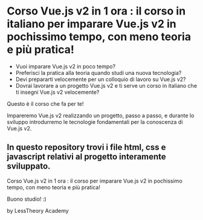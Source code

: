 # Corso Vue.js v2 in 1 ora : il corso in italiano per imparare Vue.js v2 in pochissimo tempo, con meno teoria e più pratica! 

- Vuoi imparare Vue.js v2 in poco tempo? 
- Preferisci la pratica alla teoria quando studi una nuova tecnologia?
- Devi prepararti velocemente per un colloquio di lavoro su Vue.js v2? 
- Dovrai lavorare a un progetto Vue.js v2 e ti serve un corso in italiano che ti insegni Vue.js v2 velocemente?

Questo è il corso che fa per te!

Impareremo Vue.js v2 realizzando un progetto, passo a passo, e durante lo sviluppo introdurremo le tecnologie fondamentali per la conoscenza di Vue.js v2.

## In questo repository trovi i file html, css e javascript relativi al progetto interamente sviluppato.

Corso Vue.js v2 in 1 ora : il corso per imparare Vue.js v2 in pochissimo tempo, con meno teoria e più pratica! 



Buono studio! :)

by LessTheory Academy
